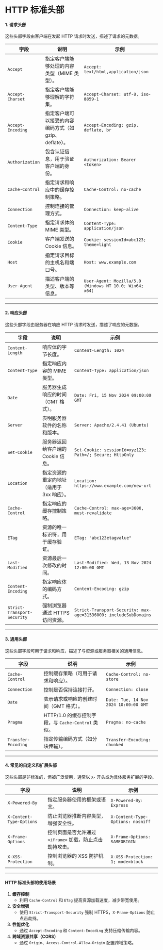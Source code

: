 # HTTP 标准头部

#### **1. 请求头部**
这些头部字段由客户端在发起 HTTP 请求时发送，描述了请求的元数据。

| **字段**          | **说明**                                               | **示例**                                                |
| ----------------- | ------------------------------------------------------ | ------------------------------------------------------- |
| `Accept`          | 指定客户端能够处理的内容类型（MIME 类型）。            | `Accept: text/html,application/json`                    |
| `Accept-Charset`  | 指定客户端能够理解的字符集。                           | `Accept-Charset: utf-8, iso-8859-1`                     |
| `Accept-Encoding` | 指定客户端可以接受的内容编码方式（如 gzip、deflate）。 | `Accept-Encoding: gzip, deflate, br`                    |
| `Authorization`   | 包含认证信息，用于验证客户端的身份。                   | `Authorization: Bearer <token>`                         |
| `Cache-Control`   | 指定请求和响应中的缓存控制策略。                       | `Cache-Control: no-cache`                               |
| `Connection`      | 控制连接的管理方式。                                   | `Connection: keep-alive`                                |
| `Content-Type`    | 指定请求体的 MIME 类型。                               | `Content-Type: application/json`                        |
| `Cookie`          | 客户端发送的 Cookie 信息。                             | `Cookie: sessionId=abc123; theme=light`                 |
| `Host`            | 指定请求目标的主机名和端口号。                         | `Host: www.example.com`                                 |
| `User-Agent`      | 描述客户端的类型、版本等信息。                         | `User-Agent: Mozilla/5.0 (Windows NT 10.0; Win64; x64)` |

---

#### **2. 响应头部**
这些头部字段由服务器在响应 HTTP 请求时发送，描述了响应的元数据。

| **字段**                    | **说明**                                  | **示例**                                                     |
| --------------------------- | ----------------------------------------- | ------------------------------------------------------------ |
| `Content-Length`            | 响应体的字节长度。                        | `Content-Length: 1024`                                       |
| `Content-Type`              | 指定响应内容的 MIME 类型。                | `Content-Type: application/json`                             |
| `Date`                      | 服务器生成响应的时间（GMT 格式）。        | `Date: Fri, 15 Nov 2024 09:00:00 GMT`                        |
| `Server`                    | 表明服务器软件的名称和版本。              | `Server: Apache/2.4.41 (Ubuntu)`                             |
| `Set-Cookie`                | 服务器返回给客户端的 Cookie 信息。        | `Set-Cookie: sessionId=xyz123; Path=/; Secure; HttpOnly`     |
| `Location`                  | 指定资源的重定向地址（适用于 3xx 响应）。 | `Location: https://www.example.com/new-url`                  |
| `Cache-Control`             | 指定响应的缓存控制策略。                  | `Cache-Control: max-age=3600, must-revalidate`               |
| `ETag`                      | 资源的唯一标识符，用于缓存验证。          | `ETag: "abc123etagvalue"`                                    |
| `Last-Modified`             | 资源最后一次修改的时间。                  | `Last-Modified: Wed, 13 Nov 2024 12:00:00 GMT`               |
| `Content-Encoding`          | 指定响应体的编码方式。                    | `Content-Encoding: gzip`                                     |
| `Strict-Transport-Security` | 强制浏览器通过 HTTPS 访问资源。           | `Strict-Transport-Security: max-age=31536000; includeSubDomains` |

---

#### **3. 通用头部**
这些头部字段可用于请求和响应，描述了与资源或服务器相关的通用信息。

| **字段**            | **说明**                                           | **示例**                              |
| ------------------- | -------------------------------------------------- | ------------------------------------- |
| `Cache-Control`     | 控制缓存策略（可用于请求和响应）。                 | `Cache-Control: no-store`             |
| `Connection`        | 控制是否保持连接打开。                             | `Connection: close`                   |
| `Date`              | 表示请求或响应的创建时间（GMT 格式）。             | `Date: Tue, 14 Nov 2024 10:00:00 GMT` |
| `Pragma`            | HTTP/1.0 的缓存控制字段，与 `Cache-Control` 类似。 | `Pragma: no-cache`                    |
| `Transfer-Encoding` | 指定传输编码方式（如分块传输）。                   | `Transfer-Encoding: chunked`          |

---

#### **4. 常见的自定义和扩展头部**
这些头部是非标准的，但被广泛使用，通常以 `X-` 开头或为具体服务扩展的字段。

| **字段**                 | **说明**                                                 | **示例**                          |
| ------------------------ | -------------------------------------------------------- | --------------------------------- |
| `X-Powered-By`           | 指定服务器使用的框架或语言。                             | `X-Powered-By: Express`           |
| `X-Content-Type-Options` | 防止浏览器推断内容类型，增强安全性。                     | `X-Content-Type-Options: nosniff` |
| `X-Frame-Options`        | 控制页面是否允许通过 `<iframe>` 加载，防止点击劫持攻击。 | `X-Frame-Options: SAMEORIGIN`     |
| `X-XSS-Protection`       | 控制浏览器的 XSS 防护机制。                              | `X-XSS-Protection: 1; mode=block` |

---

#### **HTTP 标准头部的使用场景**
1. **缓存控制**
   - 利用 `Cache-Control` 和 `ETag` 提高资源加载速度，减少带宽使用。
2. **安全增强**
   - 使用 `Strict-Transport-Security` 强制 HTTPS，`X-Frame-Options` 防止点击劫持。
3. **性能优化**
   - 通过 `Accept-Encoding` 和 `Content-Encoding` 支持压缩传输内容。
4. **跨域资源共享（CORS）**
   - 通过 `Origin`、`Access-Control-Allow-Origin` 配置跨域策略。

